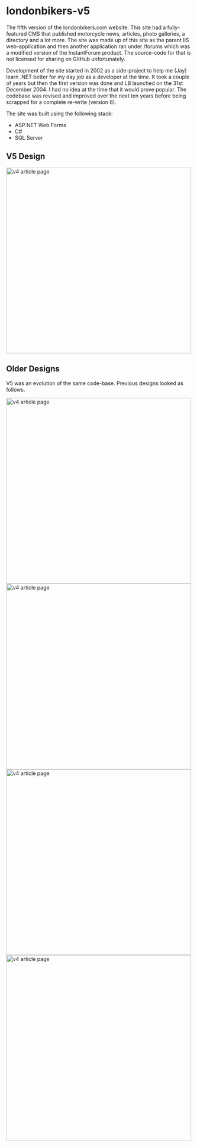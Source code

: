 # londonbikers-v5
The fifth version of the londonbikers.com website. This site had a fully-featured CMS that published motorcycle news, articles, photo galleries, a directory and a lot more. The site was made up of this site as the parent IIS web-application and then another application ran under /forums which was a modified version of the InstantForum product. The source-code for that is not licensed for sharing on GitHub unfortunately.

Development of the site started in 2002 as a side-project to help me (Jay) learn .NET better for my day job as a developer at the time. It took a couple of years but then the first version was done and LB launched on the 31st December 2004. I had no idea at the time that it would prove popular. The codebase was revised and improved over the next ten years before being scrapped for a complete re-write (version 6).

The site was built using the following stack:
* ASP.NET Web Forms
* C#
* SQL Server

## V5 Design

<img src="https://londonbikersarchive.blob.core.windows.net/github/v5%20design.PNG" alt="v4 article page" width="500"/>

## Older Designs

V5 was an evolution of the same code-base. Previous designs looked as follows.

<img src="https://londonbikersarchive.blob.core.windows.net/github/v4%20design.png" alt="v4 article page" width="500"/>

<img src="https://londonbikersarchive.blob.core.windows.net/github/v3%20design.png" alt="v4 article page" width="500"/>

<img src="https://londonbikersarchive.blob.core.windows.net/github/v2%20design.jpg" alt="v4 article page" width="500"/>

<img src="https://londonbikersarchive.blob.core.windows.net/github/v1%20design.jpg" alt="v4 article page" width="500"/>
